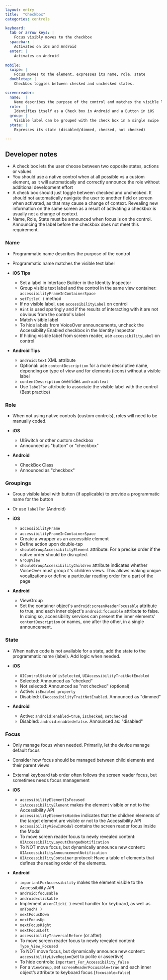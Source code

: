 ```yaml
---
layout: entry
title:  "Checkbox"
categories: controls

keyboard:
  tab or arrow keys: |
    Focus visibly moves to the checkbox
  spacebar: |
    Activates on iOS and Android
  enter: |
    Activates on Android
      
mobile:
  swipe: |
    Focus moves to the element, expresses its name, role, state
  doubletap: |
    Checkbox toggles between checked and unchecked states.

screenreader:
  name:  |
    Name describes the purpose of the control and matches the visible label
  role:  |
    Identifies itself as a Check box in Android and a Button in iOS
  group: |
    Visible label can be grouped with the check box in a single swipe
  state: |
    Expresses its state (disabled/dimmed, checked, not checked)

---
```



## Developer notes
- A check box lets the user choose between two opposite states, actions or values  
- You should use a native control when at all possible vs a custom element, as it will automatically and correctly announce the role without additional development effort
- A check box should just toggle between checked and unchecked.  It should not automatically navigate the user to another field or screen when activated, as that may cause a change of context.  Revealing new information on the same screen as a result of activating a checkbox is usually not a change of context.
- Name, Role, State must be announced when focus is on the control. Announcing the label before the checkbox does not meet this requirement.

### Name

-   Programmatic name describes the purpose of the control
-   Programmatic name matches the visible text label 

- **iOS Tips**
  - Set a label in Interface Builder in the Identity Inspector
  - Group visible text label and the control in the same view container: `accessibilityFrameInContainerSpace`
  - `setTitle( )` method
  - If no visible label, use `accessibilityLabel` on control
  - `Hint` is used sparingly and if the results of interacting with it are not obvious from the control's label
  - Match visible label
  - To hide labels from VoiceOver announcements, uncheck the Accessibility Enabled checkbox in the Identity Inspector
  - If hiding visible label from screen reader, use `accessibilityLabel` on control
- **Android Tips**  
  - `android:text` XML attribute
  - Optional: use `contentDescription` for a more descriptive name, depending on type of view and for elements (icons) without a visible label
  - `contentDescription` overrides `android:text`  
  - Use `labelFor` attribute to associate the visible label with the control (Best practice)

### Role
-   When not using native controls (custom controls), roles will need to be manually coded.

- **iOS**
  - UISwitch or other custom checkbox
  - Announced as "button" or "checkbox"
- **Android**
  - CheckBox Class
  - Announced as "checkbox"

### Groupings

-   Group visible label with button (if applicable) to provide a programmatic name for the button 
-   Or use `labelFor` (Android)

- **iOS**
  -   `accessibilityFrame`
  -   `accessibilityFrameInContainerSpace`
  -   Create a wrapper as an accessible element
  -   Define action upon double-tap
  -   `shouldGroupAccessibilityElement` attribute: For a precise order if the native order should be disrupted.
  -   `GroupView`
  -   `shouldGroupAccessibilityChildren` attribute indicates whether VoiceOver must group it's children views. This allows making unique vocalizations or define a particular reading order for a part of the page
- **Android**
  - ViewGroup
  - Set the container object's `android:screenReaderFocusable` attribute to true, and each inner object's `android:focusable` attribute to false. In doing so, accessibility services can present the inner elements' `contentDescription` or names, one after the other, in a single announcement.

### State
-   When native code is not available for a state, add the state to the programmatic name (label).  Add logic when needed. 

- **iOS**
  - `UIControlState` or `isSelected`, `UIAccessibilityTraitNotEnabled`
  - Selected: Announced as "checked"
  - Not selected: Announced as "not checked" (optional)
  - Active: `isEnabled property`
  - Disabled: `UIAccessibilityTraitNotEnabled`. Announced as "dimmed"
- **Android**
  - Active: `android:enabled=true`, `isChecked`, `setChecked`
  - Disabled: `android:enabled=false`. Announced as: "disabled"

### Focus

  - Only manage focus when needed. Primarily, let the device manage default focus
  - Consider how focus should be managed between child elements and their parent views
  - External keyboard tab order often follows the screen reader focus, but sometimes needs focus management

- **iOS**
   - `accessibilityElementIsFocused`  
   - `isAccessibilityElement` makes the element visible or not to the Accessibility API
   - `accessibilityElementsHidden` indicates that the children elements of the target element are visible or not to the Accessibility API
   - `accessibilityViewIsModal` contains the screen reader focus inside the Modal
   - To move screen reader focus to newly revealed content: `UIAccessibilityLayoutChangedNotification`
   - To NOT move focus, but dynamically announce new content: `UIAccessibilityAnnouncementNotification`
   - `UIAccessibilityContainer` protocol: Have a table of elements that defines the reading order of the elements.  
- **Android**
   - `importantForAccessibility` makes the element visible to the Accessibility API
   - `android:focusable`
	- `android=clickable`
   - Implement an `onClick( )` event handler for keyboard, as well as `onTouch( )`
   - `nextFocusDown`
   - `nextFocusUp`
   - `nextFocusRight`
   - `nextFocusLeft`
   - `accessibilityTraversalBefore` (or after)
   - To move screen reader focus to newly revealed content: `Type_View_Focused`
   - To NOT move focus, but dynamically announce new content: `accessibilityLiveRegion`(set to polite or assertive)
   - To hide controls: `Important_For_Accessibility_false`
   - For a `ViewGroup`, set `screenReaderFocusable=true` and each inner object’s attribute to keyboard focus (`focusable=false`)
